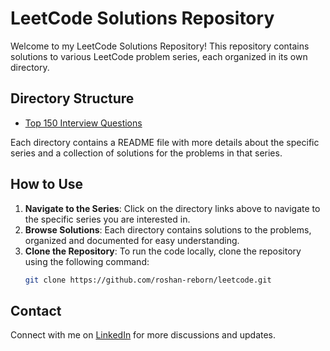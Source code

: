 # LeetCode Solutions Repository

Welcome to my LeetCode Solutions Repository! This repository contains solutions to various LeetCode problem series, each organized in its own directory.

## Directory Structure

- [Top 150 Interview Questions](./top-150-interview/README.md)

Each directory contains a README file with more details about the specific series and a collection of solutions for the problems in that series.

## How to Use

1. **Navigate to the Series**: Click on the directory links above to navigate to the specific series you are interested in.
2. **Browse Solutions**: Each directory contains solutions to the problems, organized and documented for easy understanding.
3. **Clone the Repository**: To run the code locally, clone the repository using the following command:
   ```bash
   git clone https://github.com/roshan-reborn/leetcode.git

## Contact
Connect with me on [LinkedIn](https://www.linkedin.com/in/roshan99/) for more discussions and updates.
